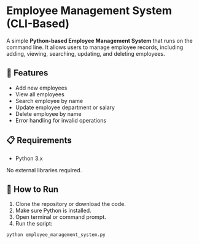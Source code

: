 # Employee Management System (CLI-Based)

A simple **Python-based Employee Management System** that runs on the command line. It allows users to manage employee records, including adding, viewing, searching, updating, and deleting employees.

## 🔧 Features

- Add new employees
- View all employees
- Search employee by name
- Update employee department or salary
- Delete employee by name
- Error handling for invalid operations

## 📋 Requirements

- Python 3.x

No external libraries required.

## 🚀 How to Run

1. Clone the repository or download the code.
2. Make sure Python is installed.
3. Open terminal or command prompt.
4. Run the script:

```bash
python employee_management_system.py

